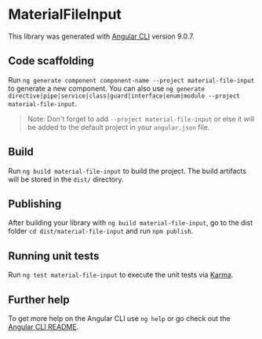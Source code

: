 # MaterialFileInput

This library was generated with [Angular CLI](https://github.com/angular/angular-cli) version 9.0.7.

## Code scaffolding

Run `ng generate component component-name --project material-file-input` to generate a new component. You can also use `ng generate directive|pipe|service|class|guard|interface|enum|module --project material-file-input`.
> Note: Don't forget to add `--project material-file-input` or else it will be added to the default project in your `angular.json` file. 

## Build

Run `ng build material-file-input` to build the project. The build artifacts will be stored in the `dist/` directory.

## Publishing

After building your library with `ng build material-file-input`, go to the dist folder `cd dist/material-file-input` and run `npm publish`.

## Running unit tests

Run `ng test material-file-input` to execute the unit tests via [Karma](https://karma-runner.github.io).

## Further help

To get more help on the Angular CLI use `ng help` or go check out the [Angular CLI README](https://github.com/angular/angular-cli/blob/master/README.md).
